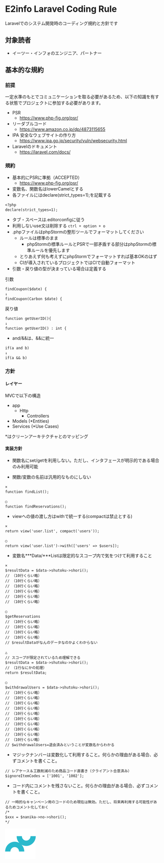 # E2info Laravel Coding Rule

Laravelでのシステム開発時のコーディング規約と方針です

## 対象読者

* イーツー・インフォのエンジニア、パートナー

## 基本的な規約

### 前提

一定水準のもとでコミュニケーションを取る必要があるため、以下の知識を有する状態でプロジェクトに参加する必要があります。

* PSR
    * https://www.php-fig.org/psr/ 
* リーダブルコード
    * https://www.amazon.co.jp/dp/4873115655
* IPA 安全なウェブサイトの作り方
    * https://www.ipa.go.jp/security/vuln/websecurity.html
* Laravelのドキュメント
    * https://laravel.com/docs/

### 規約

* 基本的にPSRに準拠（ACCEPTED）
    * https://www.php-fig.org/psr/ 
* 変数名、関数名はlowerCamelとする
* 各ファイルにはdeclare(strict_types=1);を記載する

```
<?php
declare(strict_types=1);
```

* タブ・スペースは.editorconfigに従う
* 利用しないuse文は削除する ```ctrl + option + o```
* .phpファイルはphpStormの整形ツールでフォーマットしてください
    * ルールは標準のまま
        * phpStormの標準ルールとPSRで一部矛盾する部分はphpStormの標準ルールを優先します
    * とりあえず何も考えずにphpStormでフォーマットすれば基本OKのはず
    * CIが導入されているプロジェクトではCIで自動フォーマット
* 引数・戻り値の型が決まっている場合は定義する

引数
```
findCoupon($date) {
↓
findCoupon(Carbon $date) {
```

戻り値

```
function getUserID(){
↓
function getUserID() : int {
```

* and/&&は、&&に統一

```
if(a and b)
↓
if(a && b)
```

### 方針

#### レイヤー

MVCで以下の構造

* app
    * Http
        * Controllers
* Models (*Entities)
* Services (*Use Cases)

*はクリーンアーキテクチャとのマッピング

#### 実装方針

* 関数名にset/getを利用しない。ただし、インタフェースが明示的である場合のみ利用可能

* 関数/変数の名前は汎用的なものにしない

```
×
function findList();

○
function findReservations();
```

* viewへの値の渡し方はwithで統一する(compactは禁止とする)

```
×
return view('user.list', compact('users'));

○
return view('user.list')->with(['users' => $users]);
```

* 変数名***Data/***Listは限定的なスコープ内で気をつけて利用すること

```
×
$resultData = $data->shutoku->shori();
// （10行くらい略）
// （10行くらい略）
// （10行くらい略）
// （10行くらい略）
// （10行くらい略）
// （10行くらい略）

○
$getReservations
// （10行くらい略）
// （10行くらい略）
// （10行くらい略）
// （10行くらい略）
// $resultDataがなんのデータなのかよくわからない

△
// スコープが限定されているため理解できる
$resultData = $data->shutoku->shori();
// （1行なにかの処理）
return $resultData;

○
$withdrawalUsers = $data->shutoku->shori();
// （10行くらい略）
// （10行くらい略）
// （10行くらい略）
// （10行くらい略）
// （10行くらい略）
// （10行くらい略）
// （10行くらい略）
// （10行くらい略）
// （10行くらい略）
// （10行くらい略）
// $withdrawalUsers=退会済みということが変数名からわかる
```

* マジックナンバーは変数化して利用すること。何らかの理由がある場合、必ずコメントを書くこと。

```
// レアケース＆工数削減のため商品コード直書き（クライアント合意済み）
$ignoreItemCodes = ['1001', '1002'];
```

* コード内にコメントを残さないこと。何らかの理由がある場合、必ずコメントを書くこと。

```
// 一時的なキャンペーン用のコードのため現在は無効。ただし、将来再利用する可能性があるためコメント化しておく
/*
$xxx = $nanika->no->shori();
*/
```

![イーツー・インフォロゴ](https://raw.githubusercontent.com/e2info/e2info-warehouse/master/images/logo/logo100x100_transparent.png)
